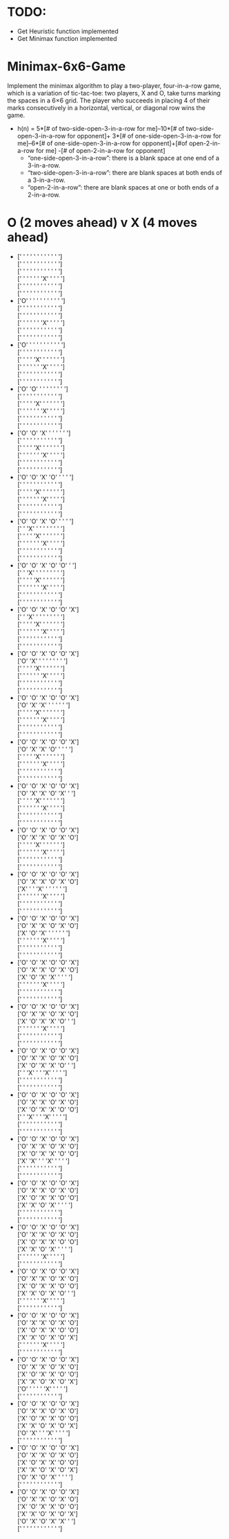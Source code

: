 # TODO:
* Get Heuristic function implemented
* Get Minimax function implemented

# Minimax-6x6-Game
Implement the minimax  algorithm to  play  a  two-player, four-in-a-row  game,  which  is a variation of tic-tac-toe: two players, X and O, take turns marking the spaces in a 6×6 grid. The player who succeeds in placing 4 of their marks consecutively in a horizontal, vertical, or diagonal row wins the game.

* h(n) = 5*[# of two-side-open-3-in-a-row for me]–10*[# of two-side-open-3-in-a-row for opponent]+ 3*[# of one-side-open-3-in-a-row for me]–6*[# of one-side-open-3-in-a-row for opponent]+[#of open-2-in-a-row for me] -[# of open-2-in-a-row for opponent]
    * “one-side-open-3-in-a-row”: there is a blank space at one end of a 3-in-a-row.
    * “two-side-open-3-in-a-row”: there are blank spaces at both ends of a 3-in-a-row.
    * “open-2-in-a-row”: there are blank spaces at one or both ends of a 2-in-a-row.

# O (2 moves ahead) v X (4 moves ahead)

* [' ' ' ' ' ' ' ' ' ' ' ']
<br/>[' ' ' ' ' ' ' ' ' ' ' ']
<br/>[' ' ' ' ' ' ' ' ' ' ' ']
<br/>[' ' ' ' ' ' 'X' ' ' ' ']
<br/>[' ' ' ' ' ' ' ' ' ' ' ']
<br/>[' ' ' ' ' ' ' ' ' ' ' ']
* ['O' ' ' ' ' ' ' ' ' ' ']
<br/>[' ' ' ' ' ' ' ' ' ' ' ']
<br/>[' ' ' ' ' ' ' ' ' ' ' ']
<br/>[' ' ' ' ' ' 'X' ' ' ' ']
<br/>[' ' ' ' ' ' ' ' ' ' ' ']
<br/>[' ' ' ' ' ' ' ' ' ' ' ']
* ['O' ' ' ' ' ' ' ' ' ' ']
<br/>[' ' ' ' ' ' ' ' ' ' ' ']
<br/>[' ' ' ' 'X' ' ' ' ' ' ']
<br/>[' ' ' ' ' ' 'X' ' ' ' ']
<br/>[' ' ' ' ' ' ' ' ' ' ' ']
<br/>[' ' ' ' ' ' ' ' ' ' ' ']
* ['O' 'O' ' ' ' ' ' ' ' ']
<br/>[' ' ' ' ' ' ' ' ' ' ' ']
<br/>[' ' ' ' 'X' ' ' ' ' ' ']
<br/>[' ' ' ' ' ' 'X' ' ' ' ']
<br/>[' ' ' ' ' ' ' ' ' ' ' ']
<br/>[' ' ' ' ' ' ' ' ' ' ' ']
* ['O' 'O' 'X' ' ' ' ' ' ']
<br/>[' ' ' ' ' ' ' ' ' ' ' ']
<br/>[' ' ' ' 'X' ' ' ' ' ' ']
<br/>[' ' ' ' ' ' 'X' ' ' ' ']
<br/>[' ' ' ' ' ' ' ' ' ' ' ']
<br/>[' ' ' ' ' ' ' ' ' ' ' ']
* ['O' 'O' 'X' 'O' ' ' ' ']
<br/>[' ' ' ' ' ' ' ' ' ' ' ']
<br/>[' ' ' ' 'X' ' ' ' ' ' ']
<br/>[' ' ' ' ' ' 'X' ' ' ' ']
<br/>[' ' ' ' ' ' ' ' ' ' ' ']
<br/>[' ' ' ' ' ' ' ' ' ' ' ']
* ['O' 'O' 'X' 'O' ' ' ' ']
<br/>[' ' 'X' ' ' ' ' ' ' ' ']
<br/>[' ' ' ' 'X' ' ' ' ' ' ']
<br/>[' ' ' ' ' ' 'X' ' ' ' ']
<br/>[' ' ' ' ' ' ' ' ' ' ' ']
<br/>[' ' ' ' ' ' ' ' ' ' ' ']
* ['O' 'O' 'X' 'O' 'O' ' ']
<br/>[' ' 'X' ' ' ' ' ' ' ' ']
<br/>[' ' ' ' 'X' ' ' ' ' ' ']
<br/>[' ' ' ' ' ' 'X' ' ' ' ']
<br/>[' ' ' ' ' ' ' ' ' ' ' ']
<br/>[' ' ' ' ' ' ' ' ' ' ' ']
* ['O' 'O' 'X' 'O' 'O' 'X']
<br/>[' ' 'X' ' ' ' ' ' ' ' ']
<br/>[' ' ' ' 'X' ' ' ' ' ' ']
<br/>[' ' ' ' ' ' 'X' ' ' ' ']
<br/>[' ' ' ' ' ' ' ' ' ' ' ']
<br/>[' ' ' ' ' ' ' ' ' ' ' ']
* ['O' 'O' 'X' 'O' 'O' 'X']
<br/>['O' 'X' ' ' ' ' ' ' ' ']
<br/>[' ' ' ' 'X' ' ' ' ' ' ']
<br/>[' ' ' ' ' ' 'X' ' ' ' ']
<br/>[' ' ' ' ' ' ' ' ' ' ' ']
<br/>[' ' ' ' ' ' ' ' ' ' ' ']
* ['O' 'O' 'X' 'O' 'O' 'X']
<br/>['O' 'X' 'X' ' ' ' ' ' ']
<br/>[' ' ' ' 'X' ' ' ' ' ' ']
<br/>[' ' ' ' ' ' 'X' ' ' ' ']
<br/>[' ' ' ' ' ' ' ' ' ' ' ']
<br/>[' ' ' ' ' ' ' ' ' ' ' ']
* ['O' 'O' 'X' 'O' 'O' 'X']
<br/>['O' 'X' 'X' 'O' ' ' ' ']
<br/>[' ' ' ' 'X' ' ' ' ' ' ']
<br/>[' ' ' ' ' ' 'X' ' ' ' ']
<br/>[' ' ' ' ' ' ' ' ' ' ' ']
<br/>[' ' ' ' ' ' ' ' ' ' ' ']
* ['O' 'O' 'X' 'O' 'O' 'X']
<br/>['O' 'X' 'X' 'O' 'X' ' ']
<br/>[' ' ' ' 'X' ' ' ' ' ' ']
<br/>[' ' ' ' ' ' 'X' ' ' ' ']
<br/>[' ' ' ' ' ' ' ' ' ' ' ']
<br/>[' ' ' ' ' ' ' ' ' ' ' ']
* ['O' 'O' 'X' 'O' 'O' 'X']
<br/>['O' 'X' 'X' 'O' 'X' 'O']
<br/>[' ' ' ' 'X' ' ' ' ' ' ']
<br/>[' ' ' ' ' ' 'X' ' ' ' ']
<br/>[' ' ' ' ' ' ' ' ' ' ' ']
<br/>[' ' ' ' ' ' ' ' ' ' ' ']
* ['O' 'O' 'X' 'O' 'O' 'X']
<br/>['O' 'X' 'X' 'O' 'X' 'O']
<br/>['X' ' ' 'X' ' ' ' ' ' ']
<br/>[' ' ' ' ' ' 'X' ' ' ' ']
<br/>[' ' ' ' ' ' ' ' ' ' ' ']
<br/>[' ' ' ' ' ' ' ' ' ' ' ']
* ['O' 'O' 'X' 'O' 'O' 'X']
<br/>['O' 'X' 'X' 'O' 'X' 'O']
<br/>['X' 'O' 'X' ' ' ' ' ' ']
<br/>[' ' ' ' ' ' 'X' ' ' ' ']
<br/>[' ' ' ' ' ' ' ' ' ' ' ']
<br/>[' ' ' ' ' ' ' ' ' ' ' ']
* ['O' 'O' 'X' 'O' 'O' 'X']
<br/>['O' 'X' 'X' 'O' 'X' 'O']
<br/>['X' 'O' 'X' 'X' ' ' ' ']
<br/>[' ' ' ' ' ' 'X' ' ' ' ']
<br/>[' ' ' ' ' ' ' ' ' ' ' ']
<br/>[' ' ' ' ' ' ' ' ' ' ' ']
* ['O' 'O' 'X' 'O' 'O' 'X']
<br/>['O' 'X' 'X' 'O' 'X' 'O']
<br/>['X' 'O' 'X' 'X' 'O' ' ']
<br/>[' ' ' ' ' ' 'X' ' ' ' ']
<br/>[' ' ' ' ' ' ' ' ' ' ' ']
<br/>[' ' ' ' ' ' ' ' ' ' ' ']
* ['O' 'O' 'X' 'O' 'O' 'X']
<br/>['O' 'X' 'X' 'O' 'X' 'O']
<br/>['X' 'O' 'X' 'X' 'O' ' ']
<br/>[' ' 'X' ' ' 'X' ' ' ' ']
<br/>[' ' ' ' ' ' ' ' ' ' ' ']
<br/>[' ' ' ' ' ' ' ' ' ' ' ']
* ['O' 'O' 'X' 'O' 'O' 'X']
<br/>['O' 'X' 'X' 'O' 'X' 'O']
<br/>['X' 'O' 'X' 'X' 'O' 'O']
<br/>[' ' 'X' ' ' 'X' ' ' ' ']
<br/>[' ' ' ' ' ' ' ' ' ' ' ']
<br/>[' ' ' ' ' ' ' ' ' ' ' ']
* ['O' 'O' 'X' 'O' 'O' 'X']
<br/>['O' 'X' 'X' 'O' 'X' 'O']
<br/>['X' 'O' 'X' 'X' 'O' 'O']
<br/>['X' 'X' ' ' 'X' ' ' ' ']
<br/>[' ' ' ' ' ' ' ' ' ' ' ']
<br/>[' ' ' ' ' ' ' ' ' ' ' ']
* ['O' 'O' 'X' 'O' 'O' 'X']
<br/>['O' 'X' 'X' 'O' 'X' 'O']
<br/>['X' 'O' 'X' 'X' 'O' 'O']
<br/>['X' 'X' 'O' 'X' ' ' ' ']
<br/>[' ' ' ' ' ' ' ' ' ' ' ']
<br/>[' ' ' ' ' ' ' ' ' ' ' ']
* ['O' 'O' 'X' 'O' 'O' 'X']
<br/>['O' 'X' 'X' 'O' 'X' 'O']
<br/>['X' 'O' 'X' 'X' 'O' 'O']
<br/>['X' 'X' 'O' 'X' ' ' ' ']
<br/>[' ' ' ' ' ' 'X' ' ' ' ']
<br/>[' ' ' ' ' ' ' ' ' ' ' ']
* ['O' 'O' 'X' 'O' 'O' 'X']
<br/>['O' 'X' 'X' 'O' 'X' 'O']
<br/>['X' 'O' 'X' 'X' 'O' 'O']
<br/>['X' 'X' 'O' 'X' 'O' ' ']
<br/>[' ' ' ' ' ' 'X' ' ' ' ']
<br/>[' ' ' ' ' ' ' ' ' ' ' ']
* ['O' 'O' 'X' 'O' 'O' 'X']
<br/>['O' 'X' 'X' 'O' 'X' 'O']
<br/>['X' 'O' 'X' 'X' 'O' 'O']
<br/>['X' 'X' 'O' 'X' 'O' 'X']
<br/>[' ' ' ' ' ' 'X' ' ' ' ']
<br/>[' ' ' ' ' ' ' ' ' ' ' ']
* ['O' 'O' 'X' 'O' 'O' 'X']
<br/>['O' 'X' 'X' 'O' 'X' 'O']
<br/>['X' 'O' 'X' 'X' 'O' 'O']
<br/>['X' 'X' 'O' 'X' 'O' 'X']
<br/>['O' ' ' ' ' 'X' ' ' ' ']
<br/>[' ' ' ' ' ' ' ' ' ' ' ']
* ['O' 'O' 'X' 'O' 'O' 'X']
<br/>['O' 'X' 'X' 'O' 'X' 'O']
<br/>['X' 'O' 'X' 'X' 'O' 'O']
<br/>['X' 'X' 'O' 'X' 'O' 'X']
<br/>['O' 'X' ' ' 'X' ' ' ' ']
<br/>[' ' ' ' ' ' ' ' ' ' ' ']
* ['O' 'O' 'X' 'O' 'O' 'X']
<br/>['O' 'X' 'X' 'O' 'X' 'O']
<br/>['X' 'O' 'X' 'X' 'O' 'O']
<br/>['X' 'X' 'O' 'X' 'O' 'X']
<br/>['O' 'X' 'O' 'X' ' ' ' ']
<br/>[' ' ' ' ' ' ' ' ' ' ' ']
* ['O' 'O' 'X' 'O' 'O' 'X']
<br/>['O' 'X' 'X' 'O' 'X' 'O']
<br/>['X' 'O' 'X' 'X' 'O' 'O']
<br/>['X' 'X' 'O' 'X' 'O' 'X']
<br/>['O' 'X' 'O' 'X' 'X' ' ']
<br/>[' ' ' ' ' ' ' ' ' ' ' ']
